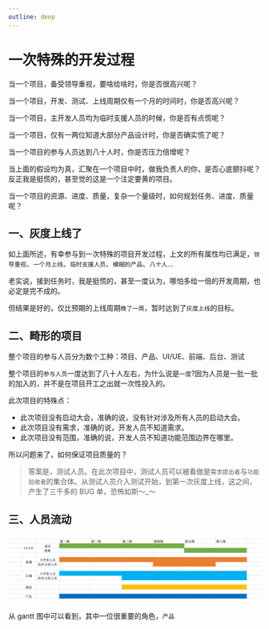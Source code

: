 ```yaml
---
outline: deep
---
```


# 一次特殊的开发过程

当一个项目，备受领导重视，要啥给啥时，你是否很高兴呢？

当一个项目，开发、测试、上线周期仅有一个月的时间时，你是否高兴呢？

当一个项目，主开发人员均为临时支援人员的时候，你是否有点慌呢？

当一个项目，仅有一两位知道大部分产品设计时，你是否确实慌了呢？

当一个项目的参与人员达到八十人时，你是否压力倍增呢？

当上面的假设均为真，汇聚在一个项目中时，做我负责人的你，是否心底颤抖呢？反正我是挺慌的，甚至觉的这是一个注定要黄的项目。

当一个项目的资源、进度、质量，复杂一个量级时，如何规划任务、进度、质量呢？

## 一、灰度上线了

如上面所述，有幸参与到一次特殊的项目开发过程，上文的所有属性均已满足，`领导重视`、`一个月上线`、`临时支援人员`、`模糊的产品`、`八十人`...

老实说，接到任务时，我是挺慌的，甚至一度认为，哪怕多给一倍的开发周期，也必定是完不成的。

但结果是好的，仅比预期的上线周期`晚了一周`，暂时达到了`灰度上线`的目标。

## 二、畸形的项目

整个项目的参与人员分为数个工种：项目、产品、UI/UE、前端、后台、测试

整个项目的`参与人员`一度达到了八十人左右，为什么说是`一度`?因为人员是一批一批的加入的，并不是在项目开工之出就一次性投入的。

此次项目的特殊点：

- 此次项目没有启动大会，准确的说，没有针对涉及所有人员的启动大会。
- 此次项目没有需求，准确的说，开发人员不知道需求。
- 此次项目没有范围，准确的说，开发人员不知道功能范围边界在哪里。

所以问题来了，如何保证项目质量的？

> 答案是，测试人员。在此次项目中，测试人员可以被看做是`需求提出者`与`功能验收者`的集合体。从测试人员介入测试开始，到第一次灰度上线，这之间，产生了三千多的 BUG 单，恐怖如斯～\_～

## 三、人员流动

![gantt](./img/gantt.png)

从 gantt 图中可以看到，其中一位很重要的角色，`产品`
